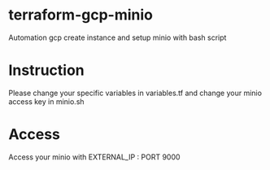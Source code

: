 # terraform-gcp-minio
Automation gcp create instance and setup minio with bash script

# Instruction
Please change your specific variables in variables.tf and change your minio access key in minio.sh

# Access
Access your minio with EXTERNAL_IP : PORT 9000
